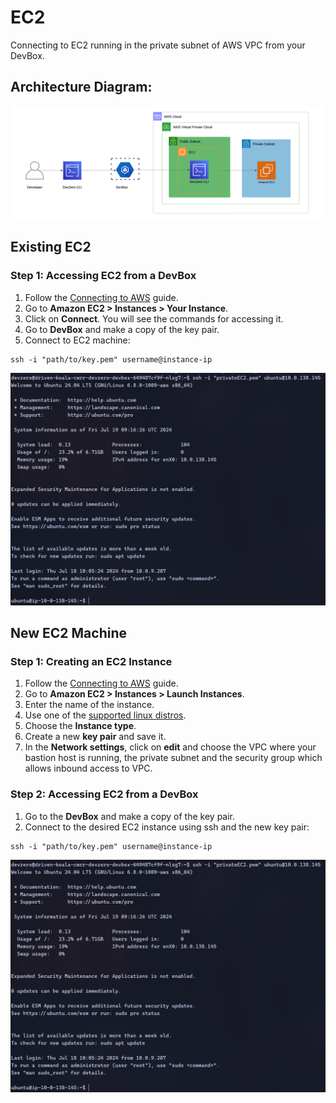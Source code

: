 # EC2
Connecting to EC2 running in the private subnet of AWS VPC from your DevBox.

## Architecture Diagram:

![image](../../../.gitbook/assets/ec2-architecture.png)

## Existing EC2

### Step 1: Accessing EC2 from a DevBox

1. Follow the [Connecting to AWS](../../existing-network/connecting-to-aws.md) guide.
2. Go to **Amazon EC2 > Instances > Your Instance**.
3. Click on **Connect**. You will see the commands for accessing it.
4. Go to **DevBox** and make a copy of the key pair.
5. Connect to EC2 machine:

```
ssh -i "path/to/key.pem" username@instance-ip
```

![image](../../../.gitbook/assets/ec2-access.png)


## New EC2 Machine

### Step 1: Creating an EC2 Instance

1. Follow the [Connecting to AWS](../../existing-network/connecting-to-aws.md) guide.
2. Go to **Amazon EC2 > Instances > Launch Instances**.
3. Enter the name of the instance.
4. Use one of the [supported linux distros](https://web.archive.org/web/20230927004045/https://tailscale.com/kb/1017/install).
5. Choose the **Instance type**.
6. Create a new **key pair** and save it.
7. In the **Network settings**, click on **edit** and choose the VPC where your bastion host is running, the private subnet and the security group which allows inbound access to VPC.

### Step 2: Accessing EC2 from a DevBox
1. Go to the **DevBox** and make a copy of the key pair.
2. Connect to the desired EC2 instance using ssh and the new key pair:

```
ssh -i "path/to/key.pem" username@instance-ip
```

![image](../../../.gitbook/assets/ec2-access.png)
